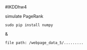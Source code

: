 #IKDDhw4

simulate PageRank

```
sudo pip install numpy
```
&
```
file path: /webpage_data_5/.........
```